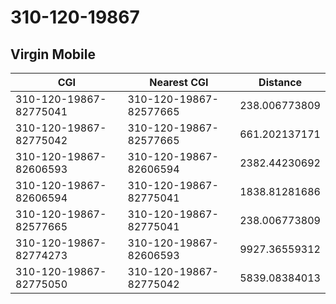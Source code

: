 # 310-120-19867
## Virgin Mobile


| CGI | Nearest CGI | Distance |
|-----|-------------|----------|
| 310-120-19867-82775041 | 310-120-19867-82577665 | 238.006773809 |
| 310-120-19867-82775042 | 310-120-19867-82577665 | 661.202137171 |
| 310-120-19867-82606593 | 310-120-19867-82606594 | 2382.44230692 |
| 310-120-19867-82606594 | 310-120-19867-82775041 | 1838.81281686 |
| 310-120-19867-82577665 | 310-120-19867-82775041 | 238.006773809 |
| 310-120-19867-82774273 | 310-120-19867-82606593 | 9927.36559312 |
| 310-120-19867-82775050 | 310-120-19867-82775042 | 5839.08384013 |
